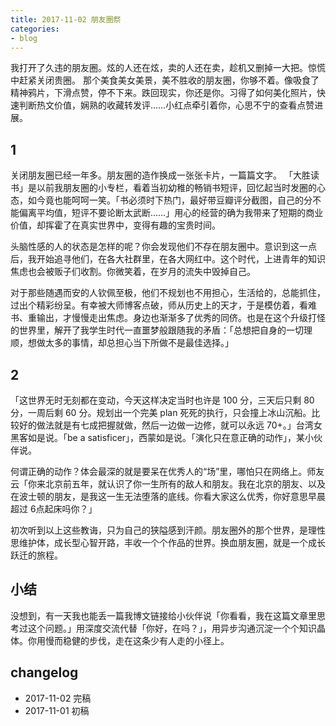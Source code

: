 ```yaml
---
title: 2017-11-02 朋友圈祭
categories: 
- blog
---
```


我打开了久违的朋友圈。炫的人还在炫，卖的人还在卖，趁机又删掉一大把。惊慌中赶紧关闭贵圈。
那个美食美女美景，美不胜收的朋友圈，你够不着。像吸食了精神鸦片，下滑点赞，停不下来。跌回现实，你还是你。习得了如何美化照片，快速判断热文价值，娴熟的收藏转发评……小红点牵引着你，心思不宁的查看点赞进展。

## 1

关闭朋友圈已经一年多。朋友圈的造作换成一张张卡片，一篇篇文字。
「大胜读书」是以前我朋友圈的小专栏，看着当初幼稚的畅销书短评，回忆起当时发圈的心态，如今竟也能呵呵一笑。「书必须时下热门，最好带豆瓣评分截图，自己的分不能偏离平均值，短评不要论断太武断……」用心的经营的确为我带来了短期的商业价值，却挥霍了在真实世界中，变得有趣的宝贵时间。

头脑性感的人的状态是怎样的呢？你会发现他们不存在朋友圈中。意识到这一点后，我开始追寻他们，在各大社群里，在各大网红中。这个时代，上进青年的知识焦虑也会被贩子们收割。你微笑着，在岁月的流失中毁掉自己。

对于那些随遇而安的人钦佩至极，他们不规划也不用担心，生活给的，总能抓住，过出个精彩纷呈。有幸被大师博客点破，师从历史上的天才，于是模仿着，看难书、重输出，才慢慢走出焦虑。身边也渐渐多了优秀的同侪。也是在这个升级打怪的世界里，解开了我学生时代一直噩梦般跟随我的矛盾：「总想把自身的一切理顺，想做太多的事情，却总担心当下所做不是最佳选择。」

## 2

「这世界无时无刻都在变动，今天这样决定当时也许是 100 分，三天后只剩 80 分，一周后剩 60 分。规划出一个完美 plan 死死的执行，只会撞上冰山沉船。比较好的做法就是有七成把握就做，然后一边做一边修，就可以永远 70+。」台湾女黑客如是说。「be a satisficer」，西蒙如是说。「演化只在意正确的动作」，某小伙伴说。

何谓正确的动作？体会最深的就是要呆在优秀人的“场”里，哪怕只在网络上。师友云「你来北京前五年，就认识了你一生所有的敌人和朋友。我在北京的朋友、以及在波士顿的朋友，是我这一生无法堕落的底线。你看大家这么优秀，你好意思早晨超过 6点起床吗你？」

初次听到以上这些教诲，只为自己的狭隘感到汗颜。朋友圈外的那个世界，是理性思维护体，成长型心智开路，丰收一个个作品的世界。换血朋友圈，就是一个成长跃迁的旅程。

## 小结

没想到，有一天我也能丢一篇我博文链接给小伙伴说「你看看，我在这篇文章里思考过这个问题。」用深度交流代替「你好，在吗？」，用异步沟通沉淀一个个知识晶体。你用慢而稳健的步伐，走在这条少有人走的小径上。

## changelog

- 2017-11-02 完稿
- 2017-11-01 初稿




